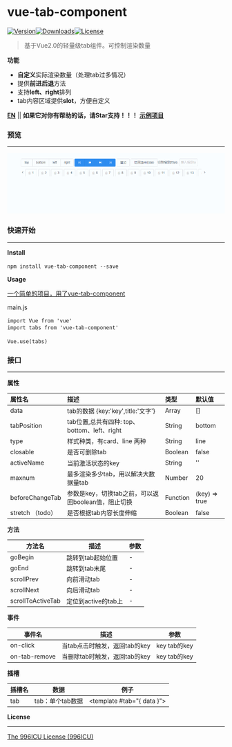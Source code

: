 # vue-tab-component

[![Version](http://img.shields.io/npm/v/vue-tab-component.svg)](https://www.npmjs.com/package/vue-tab-component)[![Downloads](http://img.shields.io/npm/dm/vue-tab-component.svg)](https://www.npmjs.com/package/vue-tab-component)[![License](https://img.shields.io/npm/l/vue-tab-component.svg?style=flat)](https://opensource.org/licenses/MIT)

> 基于Vue2.0的轻量级tab组件。可控制渲染数量

**功能**

- **自定义**实际渲染数量（处理tab过多情况）
- 提供**前进后退**方法
- 支持**left、right**排列
- tab内容区域提供**slot**，方便自定义

**[EN](README.md)** || **如果它对你有帮助的话，请Star支持！！！**
**[示例项目](https://github.com/qq240814476/vue-tab-component-demo)**

### 预览

------

![demo](static/vue-tab-component.gif)

### 快速开始

------

**Install**

`npm install vue-tab-component --save`

**Usage**

[一个简单的项目，用了vue-tab-component](https://github.com/qq240814476/vue-tab-component-demo)

main.js

```vue
import Vue from 'vue'
import tabs from 'vue-tab-component'

Vue.use(tabs)
```

### 接口

---

**属性**

| 属性名           | 描述                                                | 类型     | 默认值        |
| :--------------- | :-------------------------------------------------- | :------- | :------------ |
| data             | tab的数据    {key:'key',title:'文字'}               | Array    | []            |
| tabPosition      | tab位置,总共有四种: top、bottom、left、right        | String   | bottom        |
| type             | 样式种类，有card、line 两种                         | String   | line          |
| closable         | 是否可删除tab                                       | Boolean  | false         |
| activeName       | 当前激活状态的key                                   | String   | ''            |
| maxnum           | 最多渲染多少tab，用以解决大数据量tab                | Number   | 20            |
| beforeChangeTab  | 参数是key，切换tab之前，可以返回boolean值，阻止切换 | Function | (key) => true |
| stretch （todo） | 是否根据tab内容长度伸缩                             | Boolean  | false         |

**方法**

| 方法名            | 描述                | 参数 |
| ----------------- | ------------------- | ---- |
| goBegin           | 跳转到tab起始位置   | -    |
| goEnd             | 跳转到tab末尾       | -    |
| scrollPrev        | 向前滑动tab         | -    |
| scrollNext        | 向后滑动tab         | -    |
| scrollToActiveTab | 定位到active的tab上 | -    |

**事件**

| 事件名        | 描述                          | 参数         |
| ------------- | ----------------------------- | ------------ |
| on-click      | 当tab点击时触发，返回tab的key | key tab的key |
| on-tab-remove | 当删除tab时触发，返回tab的key | key tab的key |

**插槽**

| 插槽名 | 数据             | 例子                                                                      |
| ------ | ---------------- | ------------------------------------------------------------------------- |
| tab    | tab：单个tab数据 | <template #tab="{ data }"><Icon :type="data.icon"></Icon></template> |


**License**

------

[The 996ICU License (996ICU)](LICENSE)
